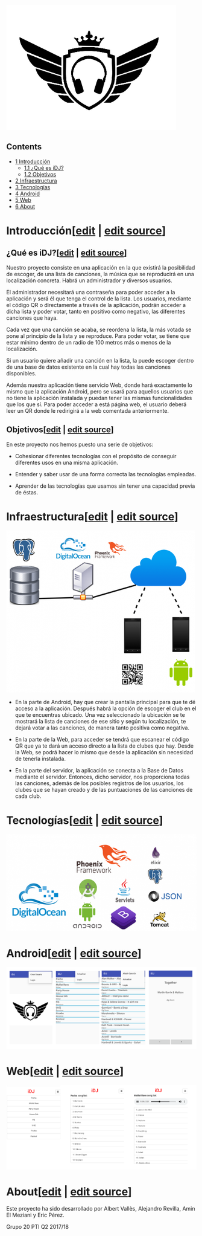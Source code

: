 [![IDJ.PNG](images/IDJ.PNG)](/pti/index.php/File:IDJ.PNG)

## Contents

* [1 Introducción](#Introducci.C3.B3n)
  + [1.1 ¿Qué es iDJ?](#.C2.BFQu.C3.A9_es_iDJ.3F)
  + [1.2 Objetivos](#Objetivos)
* [2 Infraestructura](#Infraestructura)
* [3 Tecnologías](#Tecnolog.C3.ADas)
* [4 Android](#Android)
* [5 Web](#Web)
* [6 About](#About)

# Introducción[[edit](/pti/index.php?title=Categor%C3%ADa:IDJ&veaction=edit&section=1 "Edit section: Introducción") | [edit source](/pti/index.php?title=Categor%C3%ADa:IDJ&action=edit&section=1 "Edit section: Introducción")]

## ¿Qué es iDJ?[[edit](/pti/index.php?title=Categor%C3%ADa:IDJ&veaction=edit&section=2 "Edit section: ¿Qué es iDJ?") | [edit source](/pti/index.php?title=Categor%C3%ADa:IDJ&action=edit&section=2 "Edit section: ¿Qué es iDJ?")]

Nuestro proyecto consiste en una aplicación en la que existirá la posibilidad de escoger, de una lista de canciones, la música que se reproducirá en una localización concreta. Habrá un administrador y diversos usuarios.

El administrador necesitará una contraseña para poder acceder a la aplicación y será él que tenga el control de la lista. Los usuarios, mediante el código QR o directamente a través de la aplicación, podrán acceder a dicha lista y poder votar, tanto en positivo como negativo, las diferentes canciones que haya.

Cada vez que una canción se acaba, se reordena la lista, la más votada se pone al principio de la lista y se reproduce. Para poder votar, se tiene que estar mínimo dentro de un radio de 100 metros más o menos de la localización.

Si un usuario quiere añadir una canción en la lista, la puede escoger dentro de una base de datos existente en la cual hay todas las canciones disponibles.

Además nuestra aplicación tiene servicio Web, donde hará exactamente lo mismo que la aplicación Android, pero se usará para aquellos usuarios que no tiene la aplicación instalada y puedan tener las mismas funcionalidades que los que sí. Para poder acceder a está página web, el usuario deberá leer un QR donde le redirigirá a la web comentada anteriormente.

## Objetivos[[edit](/pti/index.php?title=Categor%C3%ADa:IDJ&veaction=edit&section=3 "Edit section: Objetivos") | [edit source](/pti/index.php?title=Categor%C3%ADa:IDJ&action=edit&section=3 "Edit section: Objetivos")]

En este proyecto nos hemos puesto una serie de objetivos:

- Cohesionar diferentes tecnologías con el propósito de conseguir diferentes usos en una misma aplicación.

- Entender y saber usar de una forma correcta las tecnologías empleadas.

- Aprender de las tecnologías que usamos sin tener una capacidad previa de éstas.

# Infraestructura[[edit](/pti/index.php?title=Categor%C3%ADa:IDJ&veaction=edit&section=4 "Edit section: Infraestructura") | [edit source](/pti/index.php?title=Categor%C3%ADa:IDJ&action=edit&section=4 "Edit section: Infraestructura")]

[![Infraestructura.PNG](images/500px-Infraestructura.PNG)](/pti/index.php/File:Infraestructura.PNG)

- En la parte de Android, hay que crear la pantalla principal para que te dé acceso a la aplicación. Después habrá la opción de escoger el club en el que te encuentras ubicado. Una vez seleccionado la ubicación se te mostrará la lista de canciones de ese sitio y según tu localización, te dejará votar a las canciones, de manera tanto positiva como negativa.

- En la parte de la Web, para acceder se tendrá que escanear el código QR que ya te dará un acceso directo a la lista de clubes que hay. Desde la Web, se podrá hacer lo mismo que desde la aplicación sin necesidad de tenerla instalada.

- En la parte del servidor, la aplicación se conecta a la Base de Datos mediante el servidor. Entonces, dicho servidor, nos proporciona todas las canciones, además de los posibles registros de los usuarios, los clubes que se hayan creado y de las puntuaciones de las canciones de cada club.

# Tecnologías[[edit](/pti/index.php?title=Categor%C3%ADa:IDJ&veaction=edit&section=5 "Edit section: Tecnologías") | [edit source](/pti/index.php?title=Categor%C3%ADa:IDJ&action=edit&section=5 "Edit section: Tecnologías")]

[![Tecnologias.PNG](images/700px-Tecnologias.PNG)](/pti/index.php/File:Tecnologias.PNG)

# Android[[edit](/pti/index.php?title=Categor%C3%ADa:IDJ&veaction=edit&section=6 "Edit section: Android") | [edit source](/pti/index.php?title=Categor%C3%ADa:IDJ&action=edit&section=6 "Edit section: Android")]

[![AndroidiDJ.PNG](images/AndroidiDJ.PNG)](/pti/index.php/File:AndroidiDJ.PNG)

# Web[[edit](/pti/index.php?title=Categor%C3%ADa:IDJ&veaction=edit&section=7 "Edit section: Web") | [edit source](/pti/index.php?title=Categor%C3%ADa:IDJ&action=edit&section=7 "Edit section: Web")]

[![WebIDJ.PNG](images/WebIDJ.PNG)](/pti/index.php/File:WebIDJ.PNG)

# About[[edit](/pti/index.php?title=Categor%C3%ADa:IDJ&veaction=edit&section=8 "Edit section: About") | [edit source](/pti/index.php?title=Categor%C3%ADa:IDJ&action=edit&section=8 "Edit section: About")]

Este proyecto ha sido desarrollado por Albert Vallès, Alejandro Revilla, Amin El Meziani y Eric Pérez.

Grupo 20 PTI Q2 2017/18